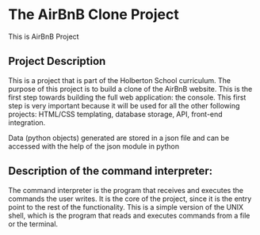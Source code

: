 # The AirBnB Clone Project

This is AirBnB Project

## Project Description

This is a project that is part of the Holberton School curriculum. The purpose of this project is to build a clone of the AirBnB website. This is the first step towards building the full web application: the console. This first step is very important because it will be used for all the other following projects: HTML/CSS templating, database storage, API, front-end integration.

Data (python objects) generated are stored in a json file and can be accessed with the help of the json module in python

## Description of the command interpreter:

The command interpreter is the program that receives and executes the commands the user writes. It is the core of the project, since it is the entry point to the rest of the functionality. This is a simple version of the UNIX shell, which is the program that reads and executes commands from a file or the terminal.
